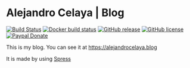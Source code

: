 Alejandro Celaya | Blog
=======================

[![Build Status](https://img.shields.io/travis/acelaya/alejandrocelaya.blog.svg?style=flat-square)](https://travis-ci.org/acelaya/alejandrocelaya.blog)
[![Docker build status](https://img.shields.io/docker/cloud/build/acelaya/blog.svg?style=flat-square)](https://hub.docker.com/r/acelaya/blog/)
[![GitHub release](https://img.shields.io/github/tag/acelaya/alejandrocelaya.blog.svg?style=flat-square)](https://github.com/acelaya/alejandrocelaya.blog/releases)
[![GitHub license](https://img.shields.io/github/license/acelaya/alejandrocelaya.blog.svg?style=flat-square)](https://github.com/acelaya/alejandrocelaya.blog/blob/master/LICENSE)
[![Paypal Donate](https://img.shields.io/badge/Donate-paypal-blue.svg?style=flat-square&logo=paypal&colorA=cccccc)](https://acel.me/donate)

This is my blog. You can see it at https://alejandrocelaya.blog

It is made by using [Spress](http://spress.yosymfony.com)

